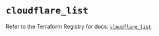 # `cloudflare_list`

Refer to the Terraform Registry for docs: [`cloudflare_list`](https://registry.terraform.io/providers/cloudflare/cloudflare/4.49.0/docs/resources/list).
